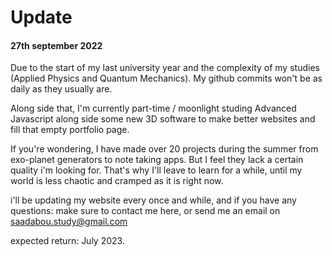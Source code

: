 # Update

#### 27th september 2022


Due to the start of my last university year and the complexity of my studies (Applied Physics and Quantum Mechanics). My github commits won't be as daily as they usually are. 

Along side that, I'm currently part-time / moonlight studing Advanced Javascript along side some new 3D software to make better websites and fill that empty portfolio page.

If you're wondering, I have made over 20 projects during the summer from exo-planet generators to note taking apps. But I feel they lack a certain quality i'm looking for. That's why I'll leave to learn for a while, until my world is less chaotic and cramped as it is right now.

i'll be updating my website every once and while, and if you have any questions: make sure to contact me here, or send me an email on saadabou.study@gmail.com

expected return: July 2023.

